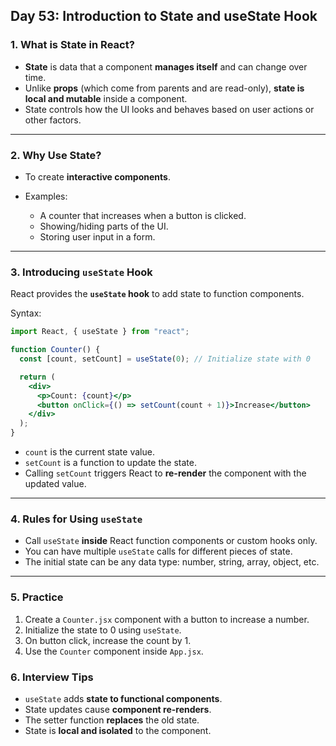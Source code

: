 ## Day 53: Introduction to State and useState Hook

### 1. What is State in React?

- **State** is data that a component **manages itself** and can change over time.
- Unlike **props** (which come from parents and are read-only), **state is local and mutable** inside a component.
- State controls how the UI looks and behaves based on user actions or other factors.

---

### 2. Why Use State?

- To create **interactive components**.
- Examples:

  - A counter that increases when a button is clicked.
  - Showing/hiding parts of the UI.
  - Storing user input in a form.

---

### 3. Introducing `useState` Hook

React provides the **`useState` hook** to add state to function components.

Syntax:

```jsx
import React, { useState } from "react";

function Counter() {
  const [count, setCount] = useState(0); // Initialize state with 0

  return (
    <div>
      <p>Count: {count}</p>
      <button onClick={() => setCount(count + 1)}>Increase</button>
    </div>
  );
}
```

- `count` is the current state value.
- `setCount` is a function to update the state.
- Calling `setCount` triggers React to **re-render** the component with the updated value.

---

### 4. Rules for Using `useState`

- Call `useState` **inside** React function components or custom hooks only.
- You can have multiple `useState` calls for different pieces of state.
- The initial state can be any data type: number, string, array, object, etc.

---

### 5. Practice

<div class="practice">

1. Create a `Counter.jsx` component with a button to increase a number.
2. Initialize the state to 0 using `useState`.
3. On button click, increase the count by 1.
4. Use the `Counter` component inside `App.jsx`.

</div>

<div class="section-break"></div>

### 6. Interview Tips

- `useState` adds **state to functional components**.
- State updates cause **component re-renders**.
- The setter function **replaces** the old state.
- State is **local and isolated** to the component.

<div class="section-break"></div>